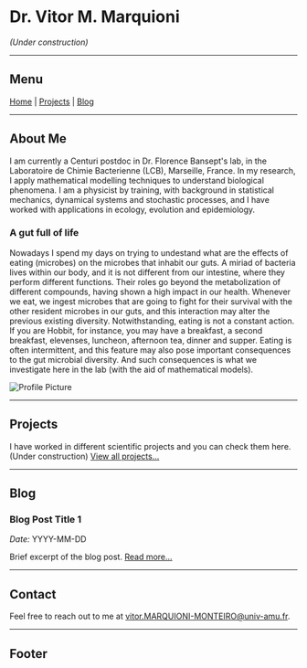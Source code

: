 # Dr. Vitor M. Marquioni

*(Under construction)*

---

## Menu
[Home](readme.md)  |  [Projects](projects.md)  |  [Blog](blog.md)

---

## About Me
I am currently a Centuri postdoc in Dr. Florence Bansept's lab, in the Laboratoire de Chimie Bacterienne (LCB), Marseille, France. In my research, I apply mathematical modelling techniques to understand biological phenomena. I am a physicist by training, with background in statistical mechanics, dynamical systems and stochastic processes, and I have worked with applications in ecology, evolution and epidemiology.

### A gut full of life
Nowadays I spend my days on trying to undestand what are the effects of eating (microbes) on the microbes that inhabit our guts. A miriad of bacteria lives within our body, and it is not different from our intestine, where they perform different functions. Their roles go beyond the metabolization of different compounds, having shown a high impact in our health. Whenever we eat, we ingest microbes that are going to fight for their survival with the other resident microbes in our guts, and this interaction may alter the previous existing diversity. Notwithstanding, eating is not a constant action. If you are Hobbit, for instance, you may have a breakfast, a second breakfast, elevenses, luncheon, afternoon tea, dinner and supper. Eating is often intermittent, and this feature may also pose important consequences to the gut microbial diversity. And such consequences is what we investigate here in the lab (with the aid of mathematical models).

![Profile Picture](path/to/your/profile-picture.jpg)

---

## Projects

I have worked in different scientific projects and you can check them here. (Under construction)
[View all projects...](projects.md)

---

## Blog
### Blog Post Title 1
*Date:* YYYY-MM-DD

Brief excerpt of the blog post. [Read more...](blog.md)

---

## Contact
Feel free to reach out to me at [vitor.MARQUIONI-MONTEIRO@univ-amu.fr](vitor.MARQUIONI-MONTEIRO@univ-amu.fr).

---

## Footer
<!--

&copy; YYYY [Your Name]. All rights reserved.

[Back to top](#welcome-to-my-webpage)
-->
